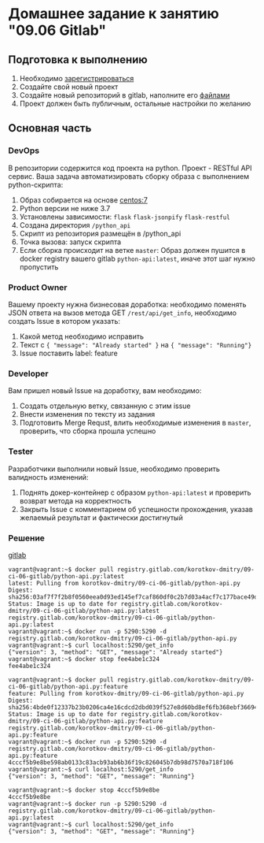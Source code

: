 # Домашнее задание к занятию "09.06 Gitlab"

## Подготовка к выполнению

1. Необходимо [зарегистрироваться](https://about.gitlab.com/free-trial/)
2. Создайте свой новый проект
3. Создайте новый репозиторий в gitlab, наполните его [файлами](./src)
4. Проект должен быть публичным, остальные настройки по желанию

## Основная часть

### DevOps

В репозитории содержится код проекта на python. Проект - RESTful API сервис. Ваша задача автоматизировать сборку образа с выполнением python-скрипта:
1. Образ собирается на основе [centos:7](https://hub.docker.com/_/centos?tab=tags&page=1&ordering=last_updated)
2. Python версии не ниже 3.7
3. Установлены зависимости: `flask` `flask-jsonpify` `flask-restful`
4. Создана директория `/python_api`
5. Скрипт из репозитория размещён в /python_api
6. Точка вызова: запуск скрипта
7. Если сборка происходит на ветке `master`: Образ должен пушится в docker registry вашего gitlab `python-api:latest`, иначе этот шаг нужно пропустить

### Product Owner

Вашему проекту нужна бизнесовая доработка: необходимо поменять JSON ответа на вызов метода GET `/rest/api/get_info`, необходимо создать Issue в котором указать:
1. Какой метод необходимо исправить
2. Текст с `{ "message": "Already started" }` на `{ "message": "Running"}`
3. Issue поставить label: feature

### Developer

Вам пришел новый Issue на доработку, вам необходимо:
1. Создать отдельную ветку, связанную с этим issue
2. Внести изменения по тексту из задания
3. Подготовить Merge Requst, влить необходимые изменения в `master`, проверить, что сборка прошла успешно


### Tester

Разработчики выполнили новый Issue, необходимо проверить валидность изменений:
1. Поднять докер-контейнер с образом `python-api:latest` и проверить возврат метода на корректность
2. Закрыть Issue с комментарием об успешности прохождения, указав желаемый результат и фактически достигнутый

### Решение

[gitlab](https://gitlab.com/korotkov-dmitry/09-ci-06-gitlab)

```
vagrant@vagrant:~$ docker pull registry.gitlab.com/korotkov-dmitry/09-ci-06-gitlab/python-api.py:latest
latest: Pulling from korotkov-dmitry/09-ci-06-gitlab/python-api.py
Digest: sha256:03af7f7f2b8f0560eea0d93ed145ef7caf860df0c2b7d03a4acf7c177bace49d
Status: Image is up to date for registry.gitlab.com/korotkov-dmitry/09-ci-06-gitlab/python-api.py:latest
registry.gitlab.com/korotkov-dmitry/09-ci-06-gitlab/python-api.py:latest
vagrant@vagrant:~$ docker run -p 5290:5290 -d registry.gitlab.com/korotkov-dmitry/09-ci-06-gitlab/python-api.py
vagrant@vagrant:~$ curl localhost:5290/get_info
{"version": 3, "method": "GET", "message": "Already started"}
vagrant@vagrant:~$ docker stop fee4abe1c324
fee4abe1c324

vagrant@vagrant:~$ docker pull registry.gitlab.com/korotkov-dmitry/09-ci-06-gitlab/python-api.py:feature
feature: Pulling from korotkov-dmitry/09-ci-06-gitlab/python-api.py
Digest: sha256:4bde0f12337b23b0206ca4e16cdcd2dbd039f527e8d60bd8ef6fb368ebf36694
Status: Image is up to date for registry.gitlab.com/korotkov-dmitry/09-ci-06-gitlab/python-api.py:feature
registry.gitlab.com/korotkov-dmitry/09-ci-06-gitlab/python-api.py:feature
vagrant@vagrant:~$ docker run -p 5290:5290 -d registry.gitlab.com/korotkov-dmitry/09-ci-06-gitlab/python-api.py:feature
4cccf5b9e8be598ab0133c83acb93ab6b36f19c826045b7db98d7570a718f106
vagrant@vagrant:~$ curl localhost:5290/get_info
{"version": 3, "method": "GET", "message": "Running"}

vagrant@vagrant:~$ docker stop 4cccf5b9e8be
4cccf5b9e8be
vagrant@vagrant:~$ docker run -p 5290:5290 -d registry.gitlab.com/korotkov-dmitry/09-ci-06-gitlab/python-api.py:latest
vagrant@vagrant:~$ curl localhost:5290/get_info
{"version": 3, "method": "GET", "message": "Running"}
```
